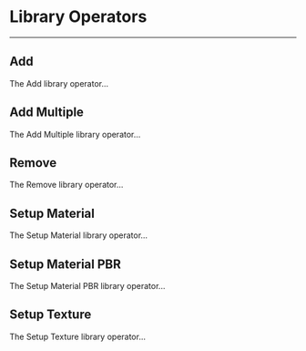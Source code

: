 # Library Operators

---

## Add

The Add library operator...

## Add Multiple

The Add Multiple library operator...

## Remove

The Remove library operator...

## Setup Material

The Setup Material library operator...

## Setup Material PBR

The Setup Material PBR library operator...

## Setup Texture

The Setup Texture library operator...
